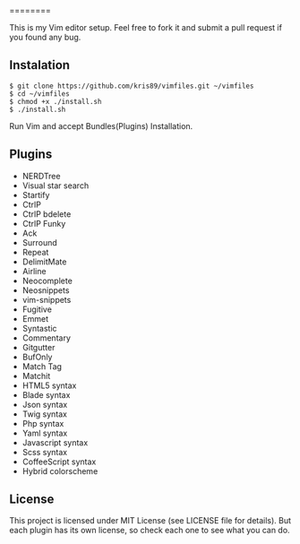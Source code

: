 
========

This is my Vim editor setup.
Feel free to fork it
and submit a pull request if you found any bug.

Instalation
-----------

    $ git clone https://github.com/kris89/vimfiles.git ~/vimfiles
    $ cd ~/vimfiles
    $ chmod +x ./install.sh
    $ ./install.sh

Run Vim and accept Bundles(Plugins) Installation.

Plugins
----------------

* NERDTree
* Visual star search
* Startify
* CtrlP
* CtrlP bdelete
* CtrlP Funky
* Ack
* Surround
* Repeat
* DelimitMate
* Airline
* Neocomplete
* Neosnippets
* vim-snippets
* Fugitive
* Emmet
* Syntastic
* Commentary
* Gitgutter
* BufOnly
* Match Tag
* Matchit
* HTML5 syntax
* Blade syntax
* Json syntax
* Twig syntax
* Php syntax
* Yaml syntax
* Javascript syntax
* Scss syntax
* CoffeeScript syntax
* Hybrid colorscheme

License
-------

This project is licensed under MIT License (see LICENSE file for details). But
each plugin has its own license, so check each one to see what you can do.
